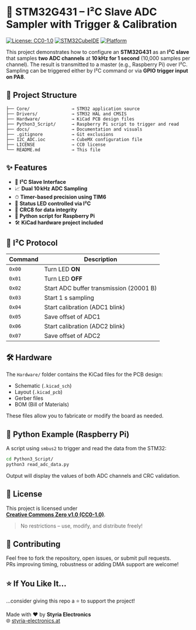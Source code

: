 # 🧪 STM32G431 – I²C Slave ADC Sampler with Trigger & Calibration

[![License: CC0-1.0](https://img.shields.io/badge/license-CC0--1.0-lightgrey.svg)](https://creativecommons.org/publicdomain/zero/1.0/)
[![STM32CubeIDE](https://img.shields.io/badge/STM32CubeIDE-✅-blue)](https://www.st.com/en/development-tools/stm32cubeide.html)
[![Platform](https://img.shields.io/badge/Platform-STM32G431-informational)](https://www.st.com/en/microcontrollers-microprocessors/stm32g4-series.html)

This project demonstrates how to configure an **STM32G431** as an **I²C slave** that samples **two ADC channels** at **10 kHz for 1 second** (10,000 samples per channel). The result is transmitted to a master (e.g., Raspberry Pi) over I²C. Sampling can be triggered either by I²C command or via **GPIO trigger input on PA8**.

## 📂 Project Structure

```
├── Core/                → STM32 application source
├── Drivers/             → STM32 HAL and CMSIS
├── Hardware/            → KiCad PCB design files
├── Python3_Script/      → Raspberry Pi script to trigger and read
├── docs/                → Documentation and visuals
├── .gitignore           → Git exclusions
├── I2C_ADC.ioc          → CubeMX configuration file
├── LICENSE              → CC0 license
└── README.md            → This file
```

## ✨ Features

- 🔌 **I²C Slave Interface**
- 📈 **Dual 10 kHz ADC Sampling**
- ⏱ **Timer-based precision using TIM6**
- 🔦 **Status LED controlled via I²C**
- 🧮 **CRC8 for data integrity**
- 🐍 **Python script for Raspberry Pi**
- 🛠️ **KiCad hardware project included**

## 🔄 I²C Protocol

| Command | Description                             |
|---------|-----------------------------------------|
| `0x00`  | Turn LED **ON**                         |
| `0x01`  | Turn LED **OFF**                        |
| `0x02`  | Start ADC buffer transmission (20001 B) |
| `0x03`  | Start 1 s sampling                      |
| `0x04`  | Start calibration (ADC1 blink)          |
| `0x05`  | Save offset of ADC1                     |
| `0x06`  | Start calibration (ADC2 blink)          |
| `0x07`  | Save offset of ADC2                     |

## 🛠 Hardware

The `Hardware/` folder contains the KiCad files for the PCB design:

- Schematic (`.kicad_sch`)
- Layout (`.kicad_pcb`)
- Gerber files
- BOM (Bill of Materials)

These files allow you to fabricate or modify the board as needed.

## 🐍 Python Example (Raspberry Pi)

A script using `smbus2` to trigger and read the data from the STM32:

```bash
cd Python3_Script/
python3 read_adc_data.py
```

Output will display the values of both ADC channels and CRC validation.

## 📜 License

This project is licensed under  
[**Creative Commons Zero v1.0 (CC0-1.0)**](https://creativecommons.org/publicdomain/zero/1.0/).  
> No restrictions – use, modify, and distribute freely!

## 🙌 Contributing

Feel free to fork the repository, open issues, or submit pull requests.  
PRs improving timing, robustness or adding DMA support are welcome!

## ⭐️ If You Like It...

...consider giving this repo a ⭐️ to support the project!

Made with ❤️ by **Styria Electronics**  
🌐 [styria-electronics.at](https://styria-electronics.at)
